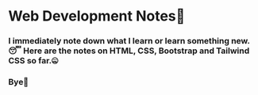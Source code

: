 # Web Development Notes📒
### I immediately note down what I learn or learn something new.😴 Here are the notes on HTML, CSS, Bootstrap and Tailwind CSS so far.🤐
<h3 align="left">Bye🫡</h3>
